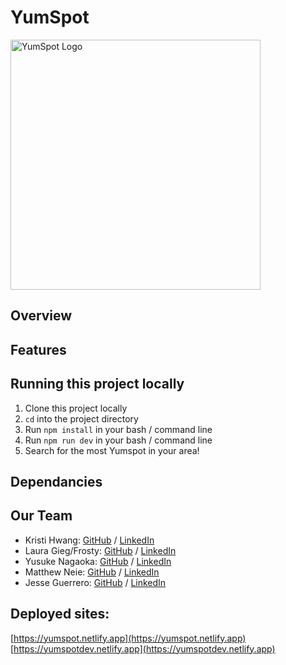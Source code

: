 # YumSpot

<picture>
  <img alt="YumSpot Logo" src="https://github.com/chingu-voyages/v50-tier2-team-16/tree/dev/src/assets/logo.png" width="400">
</picture>

## Overview

## Features

## Running this project locally

 1. Clone this project locally 
 2. `cd` into the project directory
 3. Run `npm install` in your bash / command line
 4. Run `npm run dev` in your bash / command line
 5. Search for the most Yumspot in your area!

## Dependancies


## Our Team

- Kristi Hwang: [GitHub](https://github.com/kristi-h) / [LinkedIn](https://linkedin.com/in/liaccountname)
- Laura Gieg/Frosty: [GitHub](https://github.com/frosty8104∂) / [LinkedIn](https://www.linkedin.com/in/laura-gieg-web-designer-developer/)
- Yusuke Nagaoka: [GitHub](https://github.com/yusuken1121) / [LinkedIn](https://www.linkedin.com/in/yusuke-nagaoka)
- Matthew Neie: [GitHub](https://github.com/MatthewNeie) / [LinkedIn](https://linkedin.com/in/matthew-neie)
- Jesse Guerrero: [GitHub](https://github.com/arositen) / [LinkedIn](https://www.linkedin.com/in/jesse-guerrero-38628613b/)

## Deployed sites:

[https://yumspot.netlify.app](https://yumspot.netlify.app)  
[https://yumspotdev.netlify.app](https://yumspotdev.netlify.app)
